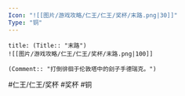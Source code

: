 ```yaml
---
Icon: "![[图片/游戏攻略/仁王/仁王/奖杯/末路.png|30]]"
Type: "铜"
---
```

```ad-common-bronze-trophy
title: (Title:: "末路")
![[图片/游戏攻略/仁王/仁王/奖杯/末路.png|100]]

(Comment:: "打倒徘徊于伦敦塔中的刽子手德瑞克。")
```

#仁王/仁王/奖杯 #奖杯 #铜
